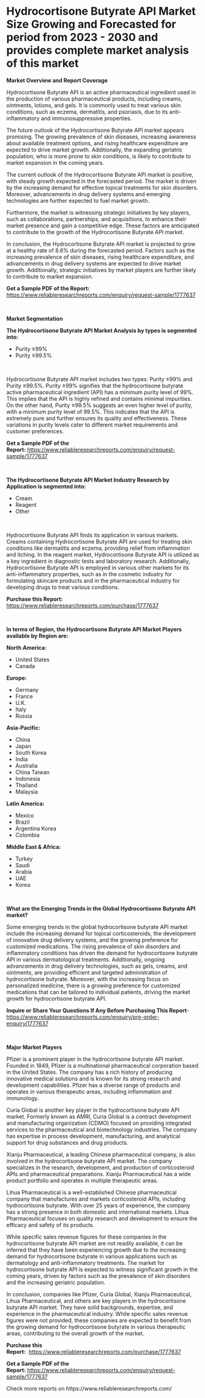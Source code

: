 <p><h1>Hydrocortisone Butyrate API Market Size Growing and Forecasted for period from 2023 - 2030 and provides complete market analysis of this market</h1></p><p><strong>Market Overview and Report Coverage</strong></p>
<p><p>Hydrocortisone Butyrate API is an active pharmaceutical ingredient used in the production of various pharmaceutical products, including creams, ointments, lotions, and gels. It is commonly used to treat various skin conditions, such as eczema, dermatitis, and psoriasis, due to its anti-inflammatory and immunosuppressive properties.</p><p>The future outlook of the Hydrocortisone Butyrate API market appears promising. The growing prevalence of skin diseases, increasing awareness about available treatment options, and rising healthcare expenditure are expected to drive market growth. Additionally, the expanding geriatric population, who is more prone to skin conditions, is likely to contribute to market expansion in the coming years.</p><p>The current outlook of the Hydrocortisone Butyrate API market is positive, with steady growth expected in the forecasted period. The market is driven by the increasing demand for effective topical treatments for skin disorders. Moreover, advancements in drug delivery systems and emerging technologies are further expected to fuel market growth.</p><p>Furthermore, the market is witnessing strategic initiatives by key players, such as collaborations, partnerships, and acquisitions, to enhance their market presence and gain a competitive edge. These factors are anticipated to contribute to the growth of the Hydrocortisone Butyrate API market.</p><p>In conclusion, the Hydrocortisone Butyrate API market is projected to grow at a healthy rate of 8.6% during the forecasted period. Factors such as the increasing prevalence of skin diseases, rising healthcare expenditure, and advancements in drug delivery systems are expected to drive market growth. Additionally, strategic initiatives by market players are further likely to contribute to market expansion.</p></p>
<p><strong>Get a Sample PDF of the Report:</strong> <a href="https://www.reliableresearchreports.com/enquiry/request-sample/1777637">https://www.reliableresearchreports.com/enquiry/request-sample/1777637</a></p>
<p>&nbsp;</p>
<p><strong>Market Segmentation</strong></p>
<p><strong>The Hydrocortisone Butyrate API Market Analysis by types is segmented into:</strong></p>
<p><ul><li>Purity ≥99%</li><li>Purity ≥99.5%</li></ul></p>
<p>&nbsp;</p>
<p><p>Hydrocortisone Butyrate API market includes two types: Purity ≥99% and Purity ≥99.5%. Purity ≥99% signifies that the hydrocortisone butyrate active pharmaceutical ingredient (API) has a minimum purity level of 99%. This implies that the API is highly refined and contains minimal impurities. On the other hand, Purity ≥99.5% suggests an even higher level of purity, with a minimum purity level of 99.5%. This indicates that the API is extremely pure and further ensures its quality and effectiveness. These variations in purity levels cater to different market requirements and customer preferences.</p></p>
<p><strong>Get a Sample PDF of the Report:</strong>&nbsp;<a href="https://www.reliableresearchreports.com/enquiry/request-sample/1777637">https://www.reliableresearchreports.com/enquiry/request-sample/1777637</a></p>
<p>&nbsp;</p>
<p><strong>The Hydrocortisone Butyrate API Market Industry Research by Application is segmented into:</strong></p>
<p><ul><li>Cream</li><li>Reagent</li><li>Other</li></ul></p>
<p>&nbsp;</p>
<p><p>Hydrocortisone Butyrate API finds its application in various markets. Creams containing Hydrocortisone Butyrate API are used for treating skin conditions like dermatitis and eczema, providing relief from inflammation and itching. In the reagent market, Hydrocortisone Butyrate API is utilized as a key ingredient in diagnostic tests and laboratory research. Additionally, Hydrocortisone Butyrate API is employed in various other markets for its anti-inflammatory properties, such as in the cosmetic industry for formulating skincare products and in the pharmaceutical industry for developing drugs to treat various conditions.</p></p>
<p><strong>Purchase this Report:</strong>&nbsp; <a href="https://www.reliableresearchreports.com/purchase/1777637">https://www.reliableresearchreports.com/purchase/1777637</a></p>
<p>&nbsp;</p>
<p><strong>In terms of Region, the Hydrocortisone Butyrate API Market Players available by Region are:</strong></p>
<p>
    <p> <strong> North America: </strong>
        <ul>
            <li>United States</li>
            <li>Canada</li>
        </ul>
        </p> 
    <p> <strong> Europe: </strong>
        <ul>
            <li>Germany</li>
            <li>France</li>
            <li>U.K.</li>
            <li>Italy</li>
            <li>Russia</li>
        </ul>
        </p> 
    <p> <strong> Asia-Pacific: </strong>
        <ul>
            <li>China</li>
            <li>Japan</li>
            <li>South Korea</li>
            <li>India</li>
            <li>Australia</li>
            <li>China Taiwan</li>
            <li>Indonesia</li>
            <li>Thailand</li>
            <li>Malaysia</li>
        </ul>
        </p> 
    <p> <strong> Latin America: </strong>
        <ul>
            <li>Mexico</li>
            <li>Brazil</li>
            <li>Argentina Korea</li>
            <li>Colombia</li>
        </ul>
        </p> 
    <p> <strong> Middle East & Africa: </strong>
        <ul>
            <li>Turkey</li>
            <li>Saudi</li>
            <li>Arabia</li>
            <li>UAE</li>
            <li>Korea</li>
        </ul>
    </p>
    </p>
<p>&nbsp;</p>
<p><strong>What are the Emerging Trends in the Global Hydrocortisone Butyrate API market?</strong></p>
<p><p>Some emerging trends in the global hydrocortisone butyrate API market include the increasing demand for topical corticosteroids, the development of innovative drug delivery systems, and the growing preference for customized medications. The rising prevalence of skin disorders and inflammatory conditions has driven the demand for hydrocortisone butyrate API in various dermatological treatments. Additionally, ongoing advancements in drug delivery technologies, such as gels, creams, and ointments, are providing efficient and targeted administration of hydrocortisone butyrate. Moreover, with the increasing focus on personalized medicine, there is a growing preference for customized medications that can be tailored to individual patients, driving the market growth for hydrocortisone butyrate API.</p></p>
<p><strong>Inquire or Share Your Questions If Any Before Purchasing This Report</strong>- <a href="https://www.reliableresearchreports.com/enquiry/pre-order-enquiry/1777637">https://www.reliableresearchreports.com/enquiry/pre-order-enquiry/1777637</a></p>
<p>&nbsp;</p>
<p><strong>Major Market Players</strong></p>
<p><p>Pfizer is a prominent player in the hydrocortisone butyrate API market. Founded in 1849, Pfizer is a multinational pharmaceutical corporation based in the United States. The company has a rich history of producing innovative medical solutions and is known for its strong research and development capabilities. Pfizer has a diverse range of products and operates in various therapeutic areas, including inflammation and immunology.</p><p>Curia Global is another key player in the hydrocortisone butyrate API market. Formerly known as AMRI, Curia Global is a contract development and manufacturing organization (CDMO) focused on providing integrated services to the pharmaceutical and biotechnology industries. The company has expertise in process development, manufacturing, and analytical support for drug substances and drug products.</p><p>Xianju Pharmaceutical, a leading Chinese pharmaceutical company, is also involved in the hydrocortisone butyrate API market. The company specializes in the research, development, and production of corticosteroid APIs and pharmaceutical preparations. Xianju Pharmaceutical has a wide product portfolio and operates in multiple therapeutic areas.</p><p>Lihua Pharmaceutical is a well-established Chinese pharmaceutical company that manufactures and markets corticosteroid APIs, including hydrocortisone butyrate. With over 25 years of experience, the company has a strong presence in both domestic and international markets. Lihua Pharmaceutical focuses on quality research and development to ensure the efficacy and safety of its products.</p><p>While specific sales revenue figures for these companies in the hydrocortisone butyrate API market are not readily available, it can be inferred that they have been experiencing growth due to the increasing demand for hydrocortisone butyrate in various applications such as dermatology and anti-inflammatory treatments. The market for hydrocortisone butyrate API is expected to witness significant growth in the coming years, driven by factors such as the prevalence of skin disorders and the increasing geriatric population.</p><p>In conclusion, companies like Pfizer, Curia Global, Xianju Pharmaceutical, Lihua Pharmaceutical, and others are key players in the hydrocortisone butyrate API market. They have solid backgrounds, expertise, and experience in the pharmaceutical industry. While specific sales revenue figures were not provided, these companies are expected to benefit from the growing demand for hydrocortisone butyrate in various therapeutic areas, contributing to the overall growth of the market.</p></p>
<p><strong>Purchase this Report:</strong>&nbsp;&nbsp;<a href="https://www.reliableresearchreports.com/purchase/1777637">https://www.reliableresearchreports.com/purchase/1777637</a></p>
<p></p>
<p><strong>Get a Sample PDF of the Report:</strong>&nbsp;<a href="https://www.reliableresearchreports.com/enquiry/request-sample/1777637">https://www.reliableresearchreports.com/enquiry/request-sample/1777637</a></p>
<p>Check more reports on https://www.reliableresearchreports.com/</p>